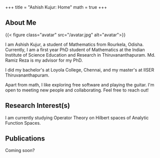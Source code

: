 +++
title = "Ashish Kujur: Home"
math = true
+++

## About Me

{{< figure class="avatar" src="/avatar.jpg" alt="avatar">}}

I am Ashish Kujur, a student of Mathematics from Rourkela, Odisha. Currently, I am a first year PhD student of Mathematics at the Indian Institute of Science Education and Research in Thiruvananthapuram. Md. Ramiz Reza is my advisor for my PhD.

I did my bachelor's at Loyola College, Chennai, and my master's at IISER Thiruvananthapuram. 

Apart from math, I like exploring free software and playing the guitar. I'm open to meeting new people and collaborating. Feel free to reach out!

## Research Interest(s)

I am currently studying Operator Theory on Hilbert spaces of Analytic Function Spaces.

## Publications

Coming soon?

<!-- ## References

% * Foo Bar: Head of Department, Placeholder Names, Lorem
% * John Doe: Associate Professor, Department of Computer Science, Ipsum -->
